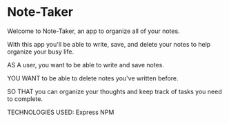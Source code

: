 # Note-Taker

Welcome to Note-Taker, an app to organize all of your notes.

With this app you'll be able to write, save, and delete your notes to help organize your busy life.

AS A user, you want to be able to write and save notes.

YOU WANT to be able to delete notes you've written before.

SO THAT you can organize your thoughts and keep track of tasks you need to complete.

TECHNOLOGIES USED: Express NPM